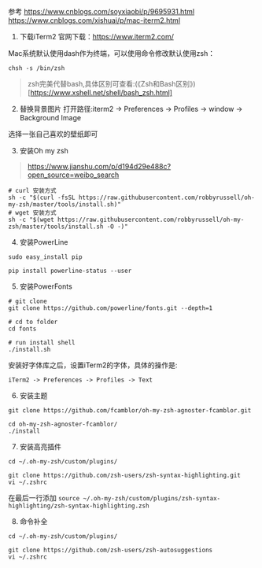 参考
https://www.cnblogs.com/soyxiaobi/p/9695931.html
https://www.cnblogs.com/xishuai/p/mac-iterm2.html

1. 下载iTerm2
官网下载：https://www.iterm2.com/

Mac系统默认使用dash作为终端，可以使用命令修改默认使用zsh：
```
chsh -s /bin/zsh
```

> zsh完美代替bash,具体区别可查看:(《Zsh和Bash区别》)[https://www.xshell.net/shell/bash_zsh.html]


2. 替换背景图片
打开路径:iterm2 -> Preferences -> Profiles -> window -> Background Image

选择一张自己喜欢的壁纸即可

3. 安装Oh my zsh

> https://www.jianshu.com/p/d194d29e488c?open_source=weibo_search

```
# curl 安装方式
sh -c "$(curl -fsSL https://raw.githubusercontent.com/robbyrussell/oh-my-zsh/master/tools/install.sh)"
# wget 安装方式
sh -c "$(wget https://raw.githubusercontent.com/robbyrussell/oh-my-zsh/master/tools/install.sh -O -)"
```

4. 安装PowerLine
```
sudo easy_install pip

pip install powerline-status --user

```

5. 安装PowerFonts
```
# git clone
git clone https://github.com/powerline/fonts.git --depth=1

# cd to folder
cd fonts

# run install shell
./install.sh
```

安装好字体库之后，设置iTerm2的字体，具体的操作是:
```
iTerm2 -> Preferences -> Profiles -> Text
```

6. 安装主题
```
git clone https://github.com/fcamblor/oh-my-zsh-agnoster-fcamblor.git

cd oh-my-zsh-agnoster-fcamblor/
./install
```

7. 安装高亮插件
```
cd ~/.oh-my-zsh/custom/plugins/

git clone https://github.com/zsh-users/zsh-syntax-highlighting.git
vi ~/.zshrc
```

在最后一行添加
`
source ~/.oh-my-zsh/custom/plugins/zsh-syntax-highlighting/zsh-syntax-highlighting.zsh
`

8. 命令补全
```
cd ~/.oh-my-zsh/custom/plugins/

git clone https://github.com/zsh-users/zsh-autosuggestions
vi ~/.zshrc
```

